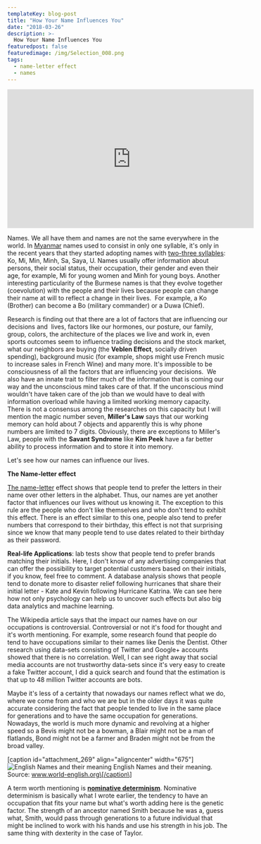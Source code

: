 ```yaml
---
templateKey: blog-post
title: "How Your Name Influences You"
date: "2018-03-26"
description: >-
  How Your Name Influences You
featuredpost: false
featuredimage: /img/Selection_008.png
tags:
  - name-letter effect
  - names
---
```


<iframe src="https://www.youtube.com/embed/N9F04l172OA" width="560" height="315" frameborder="0" allowfullscreen="allowfullscreen"></iframe>

Names. We all have them and names are not the same everywhere in the world. In [Myanmar](https://stefantesoi.com/bagan-city-gods/) names used to consist in only one syllable, it's only in the recent years that they started adopting names with [two-three syllables](https://en.wikipedia.org/wiki/Burmese_names): Ko, Mi, Min, Minh, Sa, Saya, U. Names usually offer information about persons, their social status, their occupation, their gender and even their age, for example, Mi for young women and Minh for young boys. Another interesting particularity of the Burmese names is that they evolve together (coevolution) with the people and their lives because people can change their name at will to reflect a change in their lives.  For example, a Ko (Brother) can become a Bo (military commander) or a Duwa (Chief).

Research is finding out that there are a lot of factors that are influencing our decisions and  lives, factors like our hormones, our posture, our family, group, colors, the architecture of the places we live and work in, even sports outcomes seem to influence trading decisions and the stock market, what our neighbors are buying (the **Veblen Effect**, socially driven spending), background music (for example, shops might use French music to increase sales in French Wine) and many more. It's impossible to be consciousness of all the factors that are influencing your decisions.  We also have an innate trait to filter much of the information that is coming our way and the unconscious mind takes care of that. If the unconscious mind wouldn't have taken care of the job than we would have to deal with information overload while having a limited working memory capacity. There is not a consensus among the researches on this capacity but I will mention the magic number seven, **Miller's Law** says that our working memory can hold about 7 objects and apparently this is why phone numbers are limited to 7 digits. Obviously, there are exceptions to Miller's Law, people with the **Savant Syndrome** like **Kim Peek** have a far better ability to process information and to store it into memory.

Let's see how our names can influence our lives.

**The Name-letter effect**

[The name-letter](https://en.wikipedia.org/wiki/Name-letter_effect) effect shows that people tend to prefer the letters in their name over other letters in the alphabet. Thus, our names are yet another factor that influences our lives without us knowing it. The exception to this rule are the people who don't like themselves and who don't tend to exhibit this effect. There is an effect similar to this one, people also tend to prefer numbers that correspond to their birthday, this effect is not that surprising since we know that many people tend to use dates related to their birthday as their password.

**Real-life Applications**: lab tests show that people tend to prefer brands matching their initials. Here, I don't know of any advertising companies that can offer the possibility to target potential customers based on their initials, if you know, feel free to comment. A database analysis shows that people tend to donate more to disaster relief following hurricanes that share their initial letter - Kate and Kevin following Hurricane Katrina. We can see here how not only psychology can help us to uncover such effects but also big data analytics and machine learning.

The Wikipedia article says that the impact our names have on our occupations is controversial. Controversial or not it's food for thought and it's worth mentioning. For example, some research found that people do tend to have occupations similar to their names like Denis the Dentist. Other research using data-sets consisting of Twitter and Google+ accounts showed that there is no correlation. Well, I can see right away that social media accounts are not trustworthy data-sets since it's very easy to create a fake Twitter account, I did a quick search and found that the estimation is that up to 48 million Twitter accounts are bots.

Maybe it's less of a certainty that nowadays our names reflect what we do, where we come from and who we are but in the older days it was quite accurate considering the fact that people tended to live in the same place for generations and to have the same occupation for generations. Nowadays, the world is much more dynamic and revolving at a higher speed so a Bevis might not be a bowman, a Blair might not be a man of flatlands, Bond might not be a farmer and Braden might not be from the broad valley.

\[caption id="attachment\_269" align="aligncenter" width="675"\]![English Names and their meaning](https://stefantesoi.com/wp-content/uploads/2018/03/Selection_008.png) English Names and their meaning. Source: www.world-english.org\[/caption\]

A term worth mentioning is [**nominative determinism**](https://en.wikipedia.org/wiki/Nominative_determinism). Nominative determinism is basically what I wrote earlier, the tendency to have an occupation that fits your name but what's worth adding here is the genetic factor. The strength of an ancestor named Smith because he was a, guess what, Smith, would pass through generations to a future individual that might be inclined to work with his hands and use his strength in his job. The same thing with dexterity in the case of Taylor.
